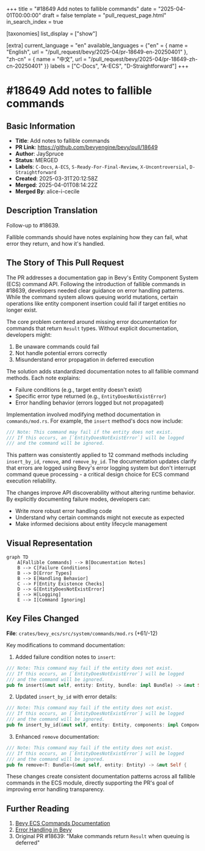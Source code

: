 +++
title = "#18649 Add notes to fallible commands"
date = "2025-04-01T00:00:00"
draft = false
template = "pull_request_page.html"
in_search_index = true

[taxonomies]
list_display = ["show"]

[extra]
current_language = "en"
available_languages = {"en" = { name = "English", url = "/pull_request/bevy/2025-04/pr-18649-en-20250401" }, "zh-cn" = { name = "中文", url = "/pull_request/bevy/2025-04/pr-18649-zh-cn-20250401" }}
labels = ["C-Docs", "A-ECS", "D-Straightforward"]
+++

# #18649 Add notes to fallible commands

## Basic Information
- **Title**: Add notes to fallible commands
- **PR Link**: https://github.com/bevyengine/bevy/pull/18649
- **Author**: JaySpruce
- **Status**: MERGED
- **Labels**: `C-Docs`, `A-ECS`, `S-Ready-For-Final-Review`, `X-Uncontroversial`, `D-Straightforward`
- **Created**: 2025-03-31T20:12:58Z
- **Merged**: 2025-04-01T08:14:22Z
- **Merged By**: alice-i-cecile

## Description Translation
Follow-up to #18639.

Fallible commands should have notes explaining how they can fail, what error they return, and how it's handled.

## The Story of This Pull Request

The PR addresses a documentation gap in Bevy's Entity Component System (ECS) command API. Following the introduction of fallible commands in #18639, developers needed clear guidance on error handling patterns. While the command system allows queuing world mutations, certain operations like entity component insertion could fail if target entities no longer exist.

The core problem centered around missing error documentation for commands that return `Result` types. Without explicit documentation, developers might:
1. Be unaware commands could fail
2. Not handle potential errors correctly
3. Misunderstand error propagation in deferred execution

The solution adds standardized documentation notes to all fallible command methods. Each note explains:
- Failure conditions (e.g., target entity doesn't exist)
- Specific error type returned (e.g., `EntityDoesNotExistError`)
- Error handling behavior (errors logged but not propagated)

Implementation involved modifying method documentation in `commands/mod.rs`. For example, the `insert` method's docs now include:

```rust
/// Note: This command may fail if the entity does not exist.
/// If this occurs, an [`EntityDoesNotExistError`] will be logged
/// and the command will be ignored.
```

This pattern was consistently applied to 12 command methods including `insert_by_id`, `remove`, and `remove_by_id`. The documentation updates clarify that errors are logged using Bevy's error logging system but don't interrupt command queue processing - a critical design choice for ECS command execution reliability.

The changes improve API discoverability without altering runtime behavior. By explicitly documenting failure modes, developers can:
- Write more robust error handling code
- Understand why certain commands might not execute as expected
- Make informed decisions about entity lifecycle management

## Visual Representation

```mermaid
graph TD
    A[Fallible Commands] --> B[Documentation Notes]
    B --> C[Failure Conditions]
    B --> D[Error Types]
    B --> E[Handling Behavior]
    C --> F[Entity Existence Checks]
    D --> G[EntityDoesNotExistError]
    E --> H[Logging]
    E --> I[Command Ignoring]
```

## Key Files Changed

**File**: `crates/bevy_ecs/src/system/commands/mod.rs` (+61/-12)

Key modifications to command documentation:

1. Added failure condition notes to `insert`:
```rust
/// Note: This command may fail if the entity does not exist.
/// If this occurs, an [`EntityDoesNotExistError`] will be logged
/// and the command will be ignored.
pub fn insert(&mut self, entity: Entity, bundle: impl Bundle) -> &mut Self {
```

2. Updated `insert_by_id` with error details:
```rust
/// Note: This command may fail if the entity does not exist.
/// If this occurs, an [`EntityDoesNotExistError`] will be logged
/// and the command will be ignored.
pub fn insert_by_id(&mut self, entity: Entity, components: impl ComponentCollection) -> &mut Self {
```

3. Enhanced `remove` documentation:
```rust
/// Note: This command may fail if the entity does not exist.
/// If this occurs, an [`EntityDoesNotExistError`] will be logged
/// and the command will be ignored.
pub fn remove<T: Bundle>(&mut self, entity: Entity) -> &mut Self {
```

These changes create consistent documentation patterns across all fallible commands in the ECS module, directly supporting the PR's goal of improving error handling transparency.

## Further Reading

1. [Bevy ECS Commands Documentation](https://bevyengine.org/learn/book/ecs/commands/)
2. [Error Handling in Bevy](https://bevyengine.org/learn/book/error-handling/)
3. Original PR #18639: "Make commands return `Result` when queuing is deferred"